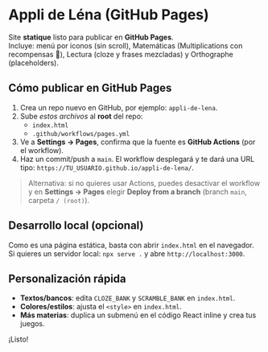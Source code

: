 # Appli de Léna (GitHub Pages)

Site **statique** listo para publicar en **GitHub Pages**.  
Incluye: menú por iconos (sin scroll), Matemáticas (Multiplications con recompensas 🦄), Lectura (cloze y frases mezcladas) y Orthographe (placeholders).

## Cómo publicar en GitHub Pages

1. Crea un repo nuevo en GitHub, por ejemplo: `appli-de-lena`.
2. Sube *estos archivos* al **root** del repo:
   - `index.html`
   - `.github/workflows/pages.yml`
3. Ve a **Settings → Pages**, confirma que la fuente es **GitHub Actions** (por el workflow).
4. Haz un commit/push a `main`. El workflow desplegará y te dará una URL tipo:
   `https://TU_USUARIO.github.io/appli-de-lena/`.

> Alternativa: si no quieres usar Actions, puedes desactivar el workflow y en **Settings → Pages** elegir **Deploy from a branch** (branch `main`, carpeta `/ (root)`).

## Desarrollo local (opcional)
Como es una página estática, basta con abrir `index.html` en el navegador.  
Si quieres un servidor local: `npx serve .` y abre `http://localhost:3000`.

## Personalización rápida
- **Textos/bancos**: edita `CLOZE_BANK` y `SCRAMBLE_BANK` en `index.html`.
- **Colores/estilos**: ajusta el `<style>` en `index.html`.
- **Más materias**: duplica un submenú en el código React inline y crea tus juegos.

¡Listo!